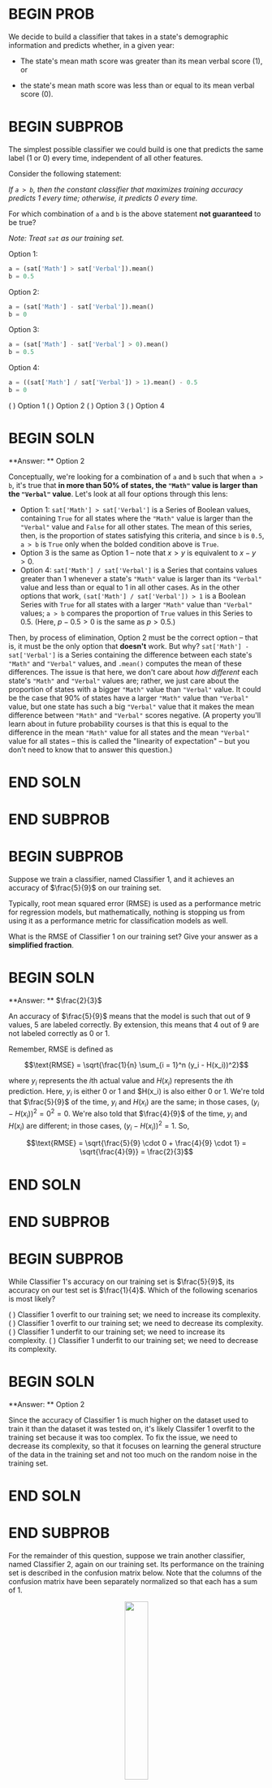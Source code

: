 # BEGIN PROB

We decide to build a classifier that takes in a state's demographic information and predicts whether, in a given year:

-   The state's mean math score was greater than its mean verbal score (1), or

-   the state's mean math score was less than or equal to its mean verbal score (0).


# BEGIN SUBPROB
The simplest possible classifier we could build is one that predicts the same label (1 or 0) every time, independent of all other features.

Consider the following statement:

*If `a > b`, then the constant classifier that maximizes training accuracy predicts 1 every time; otherwise, it predicts 0 every time.*

For which combination of `a` and `b` is the above statement **not guaranteed** to be true? 

*Note: Treat `sat` as our training set.*

Option 1:
```py
a = (sat['Math'] > sat['Verbal']).mean()
b = 0.5
```

Option 2:
```py
a = (sat['Math'] - sat['Verbal']).mean()
b = 0
```

Option 3:
```py
a = (sat['Math'] - sat['Verbal'] > 0).mean()
b = 0.5
```

Option 4:
```py
a = ((sat['Math'] / sat['Verbal']) > 1).mean() - 0.5
b = 0
```

( ) Option 1
( ) Option 2
( ) Option 3
( ) Option 4

# BEGIN SOLN
**Answer: ** Option 2

Conceptually, we're looking for a combination of `a` and `b` such that when `a > b`, it's true that **in more than 50% of states, the `"Math"` value is larger than the `"Verbal"` value**. Let's look at all four options through this lens:

- Option 1: `sat['Math'] > sat['Verbal']` is a Series of Boolean values, containing `True` for all states where the `"Math"` value is larger than the `"Verbal"` value and `False` for all other states. The mean of this series, then, is the proportion of states satisfying this criteria, and since `b` is `0.5`, `a > b` is `True` only when the bolded condition above is `True`.
- Option 3 is the same as Option 1 – note that $x > y$ is equivalent to $x - y > 0$.
- Option 4: `sat['Math'] / sat['Verbal']` is a Series that contains values greater than 1 whenever a state's `"Math"` value is larger than its `"Verbal"` value and less than or equal to 1 in all other cases. As in the other options that work, `(sat['Math'] / sat['Verbal']) > 1` is a Boolean Series with `True` for all states with a larger `"Math"` value than `"Verbal"` values; `a > b` compares the proportion of `True` values in this Series to 0.5. (Here, $p - 0.5 > 0$ is the same as $p > 0.5$.)

Then, by process of elimination, Option 2 must be the correct option – that is, it must be the only option that **doesn't** work. But why? `sat['Math'] - sat['Verbal']` is a Series containing the difference between each state's `"Math"` and `"Verbal"` values, and `.mean()` computes the mean of these differences. The issue is that here, we don't care about _how different_ each state's `"Math"` and `"Verbal"` values are; rather, we just care about the proportion of states with a bigger `"Math"` value than `"Verbal"` value. It could be the case that 90% of states have a larger `"Math"` value than `"Verbal"` value, but one state has such a big `"Verbal"` value that it makes the mean difference between `"Math"` and `"Verbal"` scores negative. (A property you'll learn about in future probability courses is that this is equal to the difference in the mean `"Math"` value for all states and the mean `"Verbal"` value for all states – this is called the "linearity of expectation" – but you don't need to know that to answer this question.)


# END SOLN

# END SUBPROB

# BEGIN SUBPROB
Suppose we train a classifier, named Classifier 1, and it achieves an accuracy of $\frac{5}{9}$ on our training set.

Typically, root mean squared error (RMSE) is used as a performance metric for regression models, but mathematically, nothing is stopping us from using it as a performance metric for classification models as well. 

What is the RMSE of Classifier 1 on our training set? Give your answer as a **simplified fraction**.

# BEGIN SOLN
**Answer: ** $\frac{2}{3}$

An accuracy of $\frac{5}{9}$ means that the model is such that out of 9 values, 5 are labeled correctly. By extension, this means that 4 out of 9 are not labeled correctly as 0 or 1.

Remember, RMSE is defined as

$$\text{RMSE} = \sqrt{\frac{1}{n} \sum_{i = 1}^n (y_i - H(x_i))^2}$$

where $y_i$ represents the $i$th actual value and $H(x_i)$ represents the $i$th prediction. Here, $y_i$ is either 0 or 1 and $H(x_i) is also either 0 or 1. We're told that $\frac{5}{9}$ of the time, $y_i$ and $H(x_i)$ are the same; in those cases, $(y_i - H(x_i))^2 = 0^2 = 0$. We're also told that $\frac{4}{9}$ of the time, $y_i$ and $H(x_i)$ are different; in those cases, $(y_i - H(x_i))^2 = 1$. So,

$$\text{RMSE} = \sqrt{\frac{5}{9} \cdot 0 + \frac{4}{9} \cdot 1} = \sqrt{\frac{4}{9}} = \frac{2}{3}$$

# END SOLN

# END SUBPROB

# BEGIN SUBPROB

While Classifier 1's accuracy on our training set is $\frac{5}{9}$, its accuracy on our test set is $\frac{1}{4}$. Which of the following scenarios is most likely?

( ) Classifier 1 overfit to our training set; we need to increase its complexity.
( ) Classifier 1 overfit to our training set; we need to decrease its complexity.
( ) Classifier 1 underfit to our training set; we need to increase its complexity.
( ) Classifier 1 underfit to our training set; we need to decrease its complexity.

# BEGIN SOLN
**Answer: ** Option 2

Since the accuracy of Classifier 1 is much higher on the dataset used to train it than the dataset it was tested on, it's likely Classifer 1 overfit to the training set because it was too complex. To fix the issue, we need to decrease its complexity, so that it focuses on learning the general structure of the data in the training set and not too much on the random noise in the training set.

# END SOLN

# END SUBPROB

For the remainder of this question, suppose we train another classifier, named Classifier 2, again on our training set. Its performance on the training set is described in the confusion matrix below. Note that the columns of the confusion matrix have been separately normalized so that each has a sum of 1.

<center><img src='../assets/images/disc10/conf-matrix.png' width=30%></center>

# BEGIN SUBPROB
Suppose `conf` is the DataFrame above. Which of the following evaluates to a Series of length 2 whose only unique value is the number `1`?

( ) `conf.sum(axis=0)`
( ) `conf.sum(axis=1)`

# BEGIN SOLN
**Answer: ** Option 1

Note that the columns of `conf` sum to 1 – $0.9 + 0.1 = 1$, and $0.4 + 0.6 = 1$. To create a Series with just the value 1, then, we need to sum the columns of `conf`, which we can do using `conf.sum(axis=0)`. `conf.sum(axis=1)` would sum the rows of `conf`.

# END SOLN

# END SUBPROB

# BEGIN SUBPROB
Fill in the blank: the ___ of Classifier 2 is guaranteed to be 0.6.

( ) precision 
( ) recall
    
# BEGIN SOLN
**Answer: ** recall

The number 0.6 appears in the bottom-right corner of `conf`. Since  `conf` is column-normalized, the value 0.6 represents the proportion of values in the second column that were predicted to be 1. The second column contains values that were actually 1, so 0.6 is really **the proportion of values that were actually 1 that were predicted to be 1**, that is, $\frac{\text{actually 1 and predicted 1}}{\text{actually 1}}$. This is the definition of recall!

If you'd like to think in terms of true positives, etc., then remember that:
- True Positives (TP) are values that were actually 1 and were predicted to be 1.
- True Negatives (TN) are values that were actually 0 and were predicted to be 0.
- False Positives (FP) are values that were actually 0 and were predicted to be 1.
- False Negatives (FN) are values that were actually 1 and were predicted to be 0.

Recall is $\frac{\text{TP}}{\text{TP} + \text{FN}}$.

<average>77</average>


# END SOLN

# END SUBPROB

For your convenience, we show the column-normalized confusion matrix from the previous page below. You will need to use the specific numbers in this matrix when answering the following subpart.

<center><img src='../assets/images/disc10/conf-matrix.png' width=30%></center>

# BEGIN SUBPROB
Suppose a fraction $\alpha$ of the labels in the training set are actually 1 and the remaining $1 - \alpha$ are actually 0. The accuracy of Classifier 2 is 0.65. What is the value of $\alpha$? \textbf{Show your work in the box below, and give your answer as a simplified fraction in the box at the bottom of the page.}

Hint: If you're unsure on how to proceed, here are some guiding questions:

-    Suppose the number of $y$-values that are actually 1 is $A$ and that the number of $y$-values that are actually 0 is $B$. In terms of $A$ and $B$, what is the accuracy of Classifier 2? Remember, you'll need to refer to the numbers in the confusion matrix above.

-    What is the relationship between $A$, $B$, and $\alpha$? How does it simplify your calculation for the accuracy in the previous step?


# BEGIN SOLN
**Answer: ** $\frac{5}{6}$

Here is one way to solve this problem:

accuracy = $\frac{TP + TN}{TP + TN + FP + FN}$

Given the values from the confusion matrix:

accuracy = $\frac{0.6 \cdot \alpha + 0.9 \cdot (1 - \alpha)}{\alpha + (1 - \alpha)}$ \
accuracy = $\frac{0.6 \cdot \alpha + 0.9 - 0.9 \cdot \alpha}{1}$ \
accuracy = $0.9 - 0.3 \cdot \alpha$

Therefore:

0.65 = $0.9 - 0.3 \cdot \alpha$ \
$0.3 \cdot \alpha$  = $0.9 - 0.65$ \
$0.3 \cdot \alpha$  = $0.25$ \
$\alpha$  = $\frac{0.25}{0.3}$ \
$\alpha$  = $\frac{5}{6}$

# END SOLN

# END SUBPROB

# END PROB
